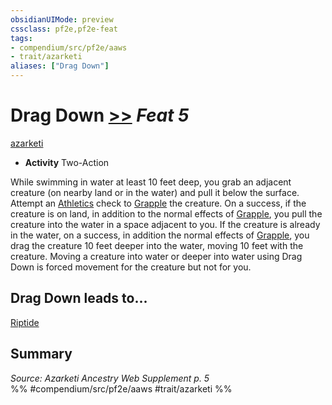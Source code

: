 ```yaml
---
obsidianUIMode: preview
cssclass: pf2e,pf2e-feat
tags:
- compendium/src/pf2e/aaws
- trait/azarketi
aliases: ["Drag Down"]
---
```

# Drag Down  [>>](../../Rules/core-rulebook/chapter-9-playing-the-game.md#Actions "Two-Action") *Feat 5*  
[azarketi](../../Rules/traits/azarketi-loag.md)  

- **Activity** Two-Action

While swimming in water at least 10 feet deep, you grab an adjacent creature (on nearby land or in the water) and pull it below the surface. Attempt an [Athletics](../skills.md#Athletics) check to [Grapple](../../Rules/actions/grapple.md) the creature. On a success, if the creature is on land, in addition to the normal effects of [Grapple](../../Rules/actions/grapple.md), you pull the creature into the water in a space adjacent to you. If the creature is already in the water, on a success, in addition the normal effects of [Grapple](../../Rules/actions/grapple.md), you drag the creature 10 feet deeper into the water, moving 10 feet with the creature. Moving a creature into water or deeper into water using Drag Down is forced movement for the creature but not for you.

## Drag Down leads to...

[Riptide](riptide-aaws.md)

## Summary

*Source: Azarketi Ancestry Web Supplement p. 5*  
%% #compendium/src/pf2e/aaws #trait/azarketi %%